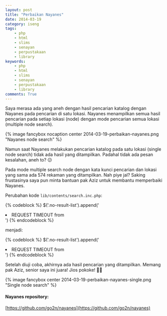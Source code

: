 ```yaml
---
layout: post
title: "Perbaikan Nayanes"
date: 2014-03-19
category: iseng
tags:
    - php
    - html
    - slims
    - senayan
    - perpustakaan
    - library
keywords:
    - php
    - html
    - slims
    - senayan
    - perpustakaan
    - library
comments: True
---
```


Saya merasa ada yang aneh dengan hasil pencarian katalog dengan Nayanes pada pencarian di satu lokasi. Nayanes menampilkan semua hasil pencarian pada setiap lokasi (node) dengan mode pencarian semua lokasi (multiple node search).
<!-- more -->

{% image fancybox nocaption center 2014-03-19-perbaikan-nayanes.png "Nayanes node search" %}

Namun saat Nayanes melakukan pencarian katalog pada satu lokasi (single node search) tidak ada hasil yang ditampilkan. Padahal tidak ada pesan kesalahan, aneh to? 😕

Pada mode multiple search node dengan kata kunci pencarian dan lokasi yang sama ada 574 rekaman yang ditampilkan. Nah piye jal? Saking frustasinya saya pun minta bantuan pak Aziz untuk membantu memperbaiki Nayanes.

Perubahan kode `lib/contents/search.inc.php`:

{% codeblock  %}
$('.no-result-list').append('<li>REQUEST TIMEOUT from <strong><?php echo $node_data['desc']; ?></strong></li>')
{% endcodeblock %}

menjadi:

{% codeblock  %}
$('.no-result-list').append('<li>REQUEST TIMEOUT from <strong><?php echo $sysconf['node'][$nodeid]['desc']; ?></strong></li>')
{% endcodeblock %}

Setelah diuji coba, akhirnya ada hasil pencarian yang ditampilkan. Memang pak Aziz, senior saya ini juara! Jios pokoke! 👍🏼

{% image fancybox center 2014-03-19-perbaikan-nayanes-single.png "Single node search" %}

#### Nayanes repository:
[https://github.com/go2n/nayanes](https://github.com/go2n/nayanes)
